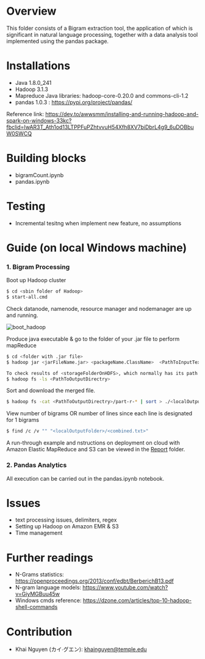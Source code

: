 # Overview 
This folder consists of a Bigram extraction tool, the application of which is significant in natural language processing, together with a data analysis tool implemented using the pandas package.

# Installations
* Java 1.8.0_241
* Hadoop 3.1.3
* Mapreduce Java libraries: hadoop-core-0.20.0 and commons-cli-1.2 
* pandas 1.0.3 : https://pypi.org/project/pandas/

Reference link: https://dev.to/awwsmm/installing-and-running-hadoop-and-spark-on-windows-33kc?fbclid=IwAR3T_Ath1od13LTPPFuPZhtvvuH54Xfh8XV7biDbrL4g9_6uDOBbuW0SWCQ

# Building blocks
* bigramCount.ipynb
* pandas.ipynb

# Testing
* Incremental tesitng when implement new feature, no assumptions

# Guide (on local Windows machine)

### 1. Bigram Processing

Boot up Hadoop cluster
```bash
$ cd <sbin folder of Hadoop>
$ start-all.cmd
``` 
Check datanode, namenode, resource manager and nodemanager are up and running.


![boot_hadoop](./MapReduce_Project/images/nodes.png)

Produce java executable & go to the folder of your .jar file to perform mapReduce
```bash
$ cd <folder with .jar file>
$ hadoop jar <jarFileName.jar> <packageName.ClassName>  <PathToInputTextFile> <PathToOutputDirectry>

To check results of <storageFolderOnHDFS>, which normally has its path as /user/<username>/<PathToOutputDirectry>
$ hadoop fs -ls <PathToOutputDirectry>
```

Sort and download the merged file.
```bash
$ hadoop fs -cat <PathToOutputDirectry>/part-r-* | sort > ./<localOutputFolder>/<combined.txt>
```
View number of bigrams OR number of lines since each line is designated for 1 bigrams
```bash
$ find /c /v "" "<localOutputFolder>/<combined.txt>"
```

A run-through example and nstructions on deployment on cloud with Amazon Elastic MapReduce and S3 can be viewed in the [Report](https://github.com/user/repo/blob/branch/other_file.md) folder.

### 2. Pandas Analytics

All execution can be carried out in the pandas.ipynb notebook.

# Issues
* text processing issues, delimiters, regex
* Setting up Hadoop on Amazon EMR & S3
* Time management

# Further readings
* N-Grams statistics: https://openproceedings.org/2013/conf/edbt/BerberichB13.pdf
* N-gram language models: https://www.youtube.com/watch?v=GiyMGBuu45w
* Windows cmds reference: https://dzone.com/articles/top-10-hadoop-shell-commands

# Contribution
* Khai Nguyen (カイ∙グエン):  khainguyen@temple.edu